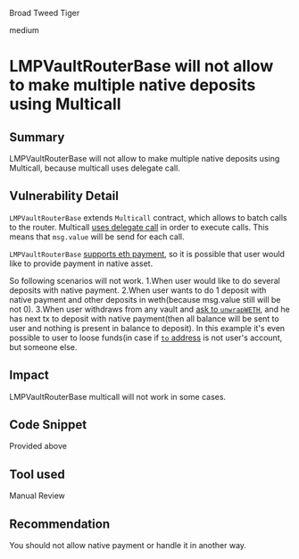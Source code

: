 Broad Tweed Tiger

medium

# LMPVaultRouterBase will not allow to make multiple native deposits using Multicall
## Summary
LMPVaultRouterBase will not allow to make multiple native deposits using Multicall, because multicall uses delegate call.
## Vulnerability Detail
`LMPVaultRouterBase` extends `Multicall` contract, which allows to batch calls to the router.
Multicall [uses delegate call](https://github.com/sherlock-audit/2023-06-tokemak/blob/main/v2-core-audit-2023-07-14/src/utils/Multicall.sol#L18) in order to execute calls. This means that `msg.value` will be send for each call.

`LMPVaultRouterBase` [supports eth payment](https://github.com/sherlock-audit/2023-06-tokemak/blob/main/v2-core-audit-2023-07-14/src/vault/LMPVaultRouterBase.sol#L30), so it is possible that user would like to provide payment in native asset.

So following scenarios will not work.
1.When user would like to do several deposits with native payment.
2.When user wants to do 1 deposit with native payment and other deposits in weth(because msg.value still will be not 0).
3.When user withdraws from any vault and [ask to `unwrapWETH`](https://github.com/sherlock-audit/2023-06-tokemak/blob/main/v2-core-audit-2023-07-14/src/vault/LMPVaultRouterBase.sol#L78), and he has next tx to deposit with native payment(then all balance will be sent to user and nothing is present in balance to deposit). In this example it's even possible to user to loose funds(in case if [`to` address](https://github.com/sherlock-audit/2023-06-tokemak/blob/main/v2-core-audit-2023-07-14/src/vault/LMPVaultRouterBase.sol#L75) is not user's account, but someone else.
## Impact
LMPVaultRouterBase multicall will not work in some cases.
## Code Snippet
Provided above
## Tool used

Manual Review

## Recommendation
You should not allow native payment or handle it in another way.